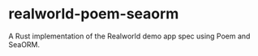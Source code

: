 # realworld-poem-seaorm
A Rust implementation of the Realworld demo app spec using Poem and SeaORM.
